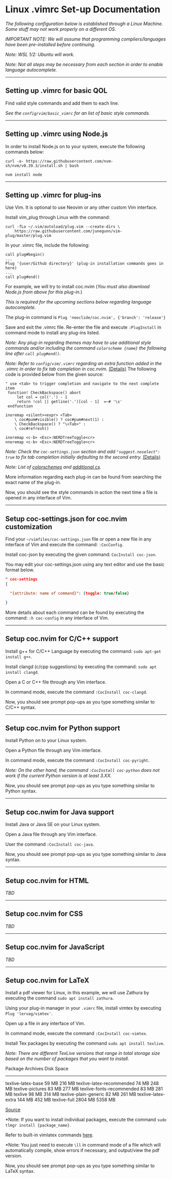 # Linux .vimrc Set-up Documentation

*The following configuration below is established through a Linux Machine. Some stuff may not work properly on a different OS*.

*IMPORTANT NOTE: We will assume that programming compliers/languages have been pre-installed before continuing.*

*Note: WSL 1/2: Ubuntu will work.*

*Note: Not all steps may be necessary from each section in order to enable language autocomplete.*

***

## Setting up .vimrc for basic QOL

Find valid style commands and add them to each line.

*See the ```config/vim/basic_vimrc``` for an list of basic style commands.*

***

## Setting up .vimrc using Node.js

In order to install Node.js on to your system, execute the following commands below:

```curl -o- https://raw.githubusercontent.com/nvm-sh/nvm/v0.39.3/install.sh | bash```

```nvm install node```

***

## Setting up .vimrc for plug-ins

Use Vim. It is optional to use Neovim or any other custom Vim interface.

Install vim_plug through Linux with the command:

```
curl -fLo ~/.vim/autoload/plug.vim --create-dirs \
    https://raw.githubusercontent.com/junegunn/vim-plug/master/plug.vim
```

In your .vimrc file, include the following: 
```
call plug#begin()
...
Plug '{user/Github directory}' (plug-in installation commands goes in here)
...
call plug#end()
```

For example, we will try to install coc.nvim (*You must also download Node.js from above for this plug-in.*)

*This is required for the upcoming sections below regarding language autocomplete.*

The plug-in command is ```Plug 'neoclide/coc.nvim', {'branch': 'release'}```

Save and exit the .vimrc file. Re-enter the file and execute ```:PlugInstall``` in command mode to install any plug-ins listed.

*Note: Any plug-in regarding themes may have to use additional style commands and/or including the command ```colorscheme {name}``` the following line after ```call plug#end()```.*

*Note: Refer to ```config/vim/.vimrc``` regarding an extra function added in the .vimrc in order to fix tab completion in coc.nvim.* [(Details)](https://github.com/neoclide/coc.nvim/wiki/Completion-with-sources#use-tab-or-custom-key-for-trigger-completion) The following code is provided below from the given source:

```
" use <tab> to trigger completion and navigate to the next complete item
 function! CheckBackspace() abort
     let col = col('.') - 1
     return !col || getline('.')[col - 1]  =~# '\s'
 endfunction

inoremap <silent><expr> <Tab>
    \ coc#pum#visible() ? coc#pum#next(1) :
    \ CheckBackspace() ? "\<Tab>" :
    \ coc#refresh()

inoremap <c-b> <Esc>:NERDTreeToggle<cr>
nnoremap <c-b> <Esc>:NERDTreeToggle<cr>
```

*Note: Check the ```coc-settings.json``` section and add ```"suggest.noselect": true``` to fix tab completion initially defaulting to the second entry.* [(Details)](https://github.com/neoclide/coc.nvim/issues/4283)

*Note: List of [colorschemes](https://vimcolorschemes.com/) and [additional cs](https://github.com/rafi/awesome-vim-colorschemes).*

More information regarding each plug-in can be found from searching the exact name of the plug-in.

Now, you should see the style commands in action the next time a file is opened in any interface of Vim.

***

## Setup coc-settings.json for coc.nvim customization

Find your ```~/vimfiles/coc-settings.json``` file or open a new file in any interface of Vim and execute the command: ```:CocConfig```.

Install coc-json by executing the given command: ```CocInstall coc-json```.

You may edit your coc-settings.json using any text editor and use the basic format below.

```json
" coc-settings
{

  "{attribute: name of command}": {toggle: true/false}

}
```

More details about each command can be found by executing the command: ```:h coc-config``` in any interface of Vim.

***

## Setup coc.nvim for C/C++ support

Install g++ for C/C++ Language by executing the command: ```sudo apt-get install g++```.

Install clangd (c/cpp suggestions) by executing the command: ```sudo apt install clangd```.

Open a C or C++ file through any Vim interface.

In command mode, execute the command ```:CocInstall coc-clangd```.

Now, you should see prompt pop-ups as you type something similar to C/C++ syntax.

***

## Setup coc.nvim for Python support

Install Python on to your Linux system.

Open a Python file through any Vim interface.

In command mode, execute the command ```:CocInstall coc-pyright```.

*Note: On the other hand, the command ```:CocInstall coc-python``` does not work if the current Python version is at least 3.XX.*

Now, you should see prompt pop-ups as you type something similar to Python syntax.

***

## Setup coc.nwim for Java support

Install Java or Java SE on your Linux system.

Open a Java file through any Vim interface.

User the command ```:CocInstall coc-java```.

Now, you should see prompt pop-ups as you type something similar to Java syntax.

***

## Setup coc.nvim for HTML

*TBD*

***

## Setup coc.nvim for CSS

*TBD*

***

## Setup coc.nvim for JavaScript

*TBD*

***

## Setup coc.nvim for LaTeX

Install a pdf viewer for Linux, in this example, we will use Zathura by executing the command ```sudo apt install zathura```.

Using your plug-in manager in your ```.vimrc``` file, install vimtex by executing ```Plug 'lervag/vimtex'```.

Open up a file in any interface of Vim.

In command mode, execute the command ```:CocInstall coc-vimtex```.

Install Tex packages by executing the command ```sudo apt install texlive```.

*Note: There are different TexLive versions that range in total storage size based on the number of packages that you want to install.*

Package                    Archives  Disk Space
-------------------------  --------  ----------
texlive-latex-base            59 MB      216 MB
texlive-latex-recommended     74 MB      248 MB
texlive-pictures              83 MB      277 MB
texlive-fonts-recommended     83 MB      281 MB
texlive                       98 MB      314 MB
texlive-plain-generic         82 MB      261 MB
texlive-latex-extra          144 MB      452 MB
texlive-full                2804 MB     5358 MB

[Source](https://tex.stackexchange.com/questions/245982/differences-between-texlive-packages-in-linux)

*Note: If you want to install individual packages, execute the command ```sudo tlmgr install {package_name}```.

Refer to built-in vimlatex commands [here](https://github.com/lervag/vimtex/blob/e323c55e9669c1adb205295b06ec4463bae5b637/doc/vimtex.txt#L669).

*Note: You just need to execute ```\ll``` in command mode of a file which will automatically compile, show errors if necessary, and output/view the pdf version.

Now, you should see prompt pop-ups as you type something similar to LaTeX syntax.
